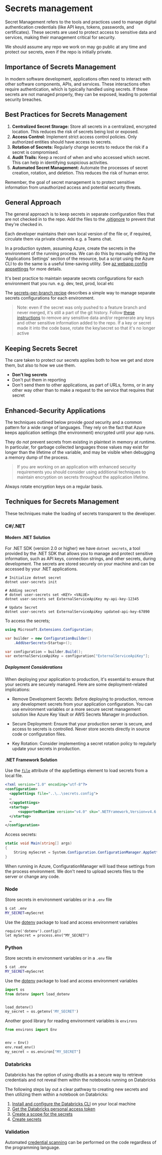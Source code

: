 # Secrets management

Secret Management refers to the tools and practices used to manage digital authentication credentials (like API keys, tokens, passwords, and certificates). These secrets are used to protect access to sensitive data and services, making their management critical for security.

We should assume any repo we work on may go public at any time and protect our secrets, even if
the repo is initially private.

## Importance of Secrets Management

In modern software development, applications often need to interact with other software components, APIs, and services. These interactions often require authentication, which is typically handled using secrets. If these secrets are not managed properly, they can be exposed, leading to potential security breaches.

## Best Practices for Secrets Management

1. **Centralized Secret Storage:** Store all secrets in a centralized, encrypted location. This reduces the risk of secrets being lost or exposed.
1. **Access Control:** Implement strict access control policies. Only authorized entities should have access to secrets.
1. **Rotation of Secrets:** Regularly change secrets to reduce the risk if a secret is compromised.
1. **Audit Trails:** Keep a record of when and who accessed which secret. This can help in identifying suspicious activities.
1. **Automated Secret Management:** Automate the processes of secret creation, rotation, and deletion. This reduces the risk of human error.

Remember, the goal of secret management is to protect sensitive information from unauthorized access and potential security threats.

## General Approach

The general approach is to keep secrets in separate configuration files that are not checked in
to the repo. Add the files to the [.gitignore](https://git-scm.com/docs/gitignore) to prevent that they're checked in.

Each developer maintains their own local version of the file or, if required, circulate them via private channels e.g. a Teams chat.

In a production system, assuming Azure, create the secrets in the environment of the running process. We can do this by manually editing the 'Applications Settings' section of the resource, but a script using
the Azure CLI to do the same is a useful time-saving utility. See [az webapp config appsettings](https://learn.microsoft.com/en-us/cli/azure/webapp/config/appsettings?view=azure-cli-latest) for more details.

It's best practice to maintain separate secrets configurations for each environment that you run. e.g. dev, test, prod, local etc

The [secrets-per-branch recipe](../gitops/secret-management/azure-devops-secret-management-per-branch.md) describes a simple way to manage separate secrets configurations for each environment.

> Note: even if the secret was only pushed to a feature branch and never merged, it's still a part of the git history. Follow [these instructions](https://help.github.com/en/github/authenticating-to-github/removing-sensitive-data-from-a-repository) to remove any sensitive data and/or regenerate any keys and other sensitive information added to the repo. If a key or secret made it into the code base, rotate the key/secret so that it's no longer active

## Keeping Secrets Secret

The care taken to protect our secrets applies both to how we get and store them, but also to how we use them.

- **Don't log secrets**
- Don't put them in reporting
- Don't send them to other applications, as part of URLs, forms, or in any other way other than to make a request to the service that requires that secret

## Enhanced-Security Applications

The techniques outlined below provide *good* security and a common pattern for a wide range of languages. They rely on
the fact that Azure keeps application settings (the environment) encrypted until your app runs.

They do *not* prevent secrets from existing in plaintext in memory at runtime. In particular, for garbage collected languages those values may exist for longer than the lifetime of the variable, and may be visible when debugging a memory dump of the process.

> If you are working on an application with enhanced security requirements you should consider using additional techniques to maintain encryption on secrets throughout the application lifetime.

Always rotate encryption keys on a regular basis.

## Techniques for Secrets Management

These techniques make the loading of secrets  transparent to the developer.

### C#/.NET

#### Modern .NET Solution

For .NET SDK (version 2.0 or higher) we have `dotnet secrets`, a tool provided by the .NET SDK that allows you to manage and protect sensitive information, such as API keys, connection strings, and other secrets, during development. The secrets are stored securely on your machine and can be accessed by your .NET applications.

```shell
# Initialize dotnet secret
dotnet user-secrets init

# Adding secret
# dotnet user-secrets set <KEY> <VALUE>
dotnet user-secrets set ExternalServiceApiKey my-api-key-12345

# Update Secret
dotnet user-secrets set ExternalServiceApiKey updated-api-key-67890

```

To access the secrets;

```csharp
using Microsoft.Extensions.Configuration;

var builder = new ConfigurationBuilder()
    .AddUserSecrets<Startup>();

var configuration = builder.Build();
var externalServiceApiKey = configuration["ExternalServiceApiKey"];

```

##### Deployment Considerations

When deploying your application to production, it's essential to ensure that your secrets are securely managed. Here are some deployment-related implications:

- Remove Development Secrets: Before deploying to production, remove any development secrets from your application configuration. You can use environment variables or a more secure secret management solution like Azure Key Vault or AWS Secrets Manager in production.

- Secure Deployment: Ensure that your production server is secure, and access to secrets is controlled. Never store secrets directly in source code or configuration files.

- Key Rotation: Consider implementing a secret rotation policy to regularly update your secrets in production.

#### .NET Framework Solution

Use the [`file`](https://learn.microsoft.com/en-us/dotnet/framework/configure-apps/file-schema/appsettings/appsettings-element-for-configuration) attribute of the appSettings element to load secrets from a local file.

```xml
<?xml version="1.0" encoding="utf-8"?>
<configuration>
  <appSettings file="..\..\secrets.config">
  …
  </appSettings>
  <startup>
      <supportedRuntime version="v4.0" sku=".NETFramework,Version=v4.6.1" />
  </startup>
  …
</configuration>
```

Access secrets:

```C#
static void Main(string[] args)
{
    String mySecret = System.Configuration.ConfigurationManager.AppSettings["mySecret"];
}
```

When running in Azure, ConfigurationManager will load these settings from the process environment. We don't need to upload secrets files to the server or change any code.

### Node

Store secrets in environment variables or in a `.env` file

```bash
$ cat .env
MY_SECRET=mySecret
```

Use the [dotenv](https://www.npmjs.com/package/dotenv) package to load and access environment variables

```node
require('dotenv').config()
let mySecret = process.env("MY_SECRET")
```

### Python

Store secrets in environment variables or in a `.env` file

```bash
$ cat .env
MY_SECRET=mySecret
```

Use the [dotenv](https://pypi.org/project/python-dotenv/) package to load and access environment variables

```Python
import os
from dotenv import load_dotenv


load_dotenv()
my_secret = os.getenv('MY_SECRET')
```

Another good library for reading environment variables is `environs`

```Python
from environs import Env


env = Env()
env.read_env()
my_secret = os.environ["MY_SECRET"]
```

### Databricks

Databricks has the option of using dbutils as a secure way to retrieve credentials and not reveal them within the notebooks running on Databricks

The following steps lay out a clear pathway to creating new secrets and then utilizing them within a notebook on Databricks:

1. [Install and configure the Databricks CLI](https://docs.databricks.com/user-guide/dev-tools/databricks-cli.html#set-up-the-cli) on your local machine
2. [Get the Databricks personal access token](https://docs.databricks.com/api/latest/authentication.html#token-management)
3. [Create a scope for the secrets](https://learn.microsoft.com/azure/databricks/security/secrets/secret-scopes)
4. [Create secrets](https://learn.microsoft.com/azure/databricks/security/secrets/)

### Validation

Automated [credential scanning](credential_scanning.md) can be performed on the code regardless of the programming language.
